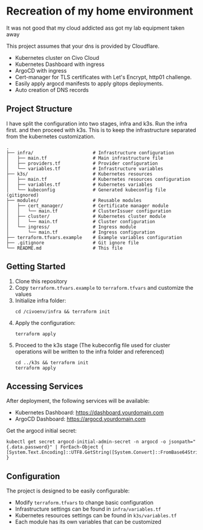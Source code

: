# Recreation of my home environment

It was not good that my cloud addicted ass got my lab equipment taken away

This project assumes that your dns is provided by Cloudflare.
- Kubernetes cluster on Civo Cloud
- Kubernetes Dashboard with ingress
- ArgoCD with ingress
- Cert-manager for TLS certificates with Let's Encrypt, http01 challenge.
- Easily apply argocd manifests to apply gitops deployments.
- Auto creation of DNS records

## Project Structure

I have split the configuration into two stages, infra and k3s.
Run the infra first. and then proceed with k3s.
This is to keep the infrastructure separated from the kubernetes customization.

```
.
├── infra/                      # Infrastructure configuration
│   ├── main.tf                 # Main infrastructure file
│   ├── providers.tf            # Provider configuration
│   └── variables.tf            # Infrastructure variables
├── k3s/                        # Kubernetes resources
│   ├── main.tf                 # Kubernetes resources configuration
│   ├── variables.tf            # Kubernetes variables
│   └── kubeconfig              # Generated kubeconfig file (gitignored)
├── modules/                    # Reusable modules
│   ├── cert_manager/           # Certificate manager module
│   │   └── main.tf             # ClusterIssuer configuration
│   ├── cluster/                # Kubernetes cluster module
│   │   └── main.tf             # Cluster configuration
│   └── ingress/                # Ingress module
│       └── main.tf             # Ingress configuration
├── terraform.tfvars.example    # Example variables configuration
├── .gitignore                  # Git ignore file
└── README.md                   # This file
```

## Getting Started

1. Clone this repository
2. Copy `terraform.tfvars.example` to `terraform.tfvars` and customize the values
3. Initialize infra folder:
   ```
   cd /civoenv/infra && terraform init
   ```
4. Apply the configuration:
   ```
   terraform apply
   ```
5. Proceed to the k3s stage (The kubeconfig file used for cluster operations will be written to the infra folder and referenced)
   ```
   cd ../k3s && terraform init
   terraform apply
   ```

## Accessing Services

After deployment, the following services will be available:

- Kubernetes Dashboard: https://dashboard.yourdomain.com
- ArgoCD Dashboard: https://argocd.yourdomain.com

Get the argocd initial secret: 
```
kubectl get secret argocd-initial-admin-secret -n argocd -o jsonpath="{.data.password}" | ForEach-Object { [System.Text.Encoding]::UTF8.GetString([System.Convert]::FromBase64String($_)) }
```

## Configuration

The project is designed to be easily configurable:

- Modify `terraform.tfvars` to change basic configuration
- Infrastructure settings can be found in `infra/variables.tf`
- Kubernetes resources settings can be found in `k3s/variables.tf`
- Each module has its own variables that can be customized
